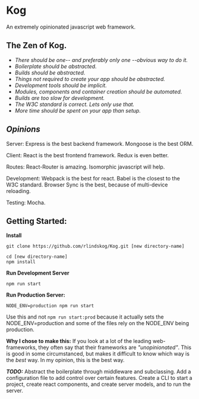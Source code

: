 # Kog

An extremely opinionated javascript web framework.

## **The Zen of Kog.**
* *There should be one-- and preferably only one --obvious way to do it.*
* *Boilerplate should be abstracted.*
* *Builds should be abstracted.*
* *Things not required to create your app should be abstracted.*
* *Development tools should be implicit.*
* *Modules, components and container creation should be automated.*
* *Builds are too slow for development.*
* *The W3C standard is correct. Lets only use that.*
* *More time should be spent on your app than setup.*

## *Opinions*
Server:
Express is the best backend framework.
Mongoose is the best ORM.

Client:
React is the best frontend framework.
Redux is even better.

Routes:
React-Router is amazing.  Isomorphic javascript will help.

Development:
Webpack is the best for react.
Babel is the closest to the W3C standard.
Browser Sync is the best, because of multi-device reloading.

Testing:
Mocha.






## **Getting Started:**

**Install**
```
git clone https://github.com/rlindskog/Kog.git [new directory-name]
```
```
cd [new directory-name]
npm install
```
**Run Development Server**
```
npm run start
```
**Run Production Server:**
```
NODE_ENV=production npm run start
```
Use this and not ```npm run start:prod``` because it actually sets the NODE_ENV=production
and some of the files rely on the NODE_ENV being production.


**Why I chose to make this:**
If you look at a lot of the leading web-frameworks, they often say that their frameworks
are *"unopinionated"*.  This is good in some circumstanced, but makes it difficult
to know which way is the *best* way.  In my opinion, this is the best way.

***TODO:***
Abstract the boilerplate through middleware and subclassing.
Add a configuration file to add control over certain features.
Create a CLI to start a project, create react components, and create server models,
and to run the server.

